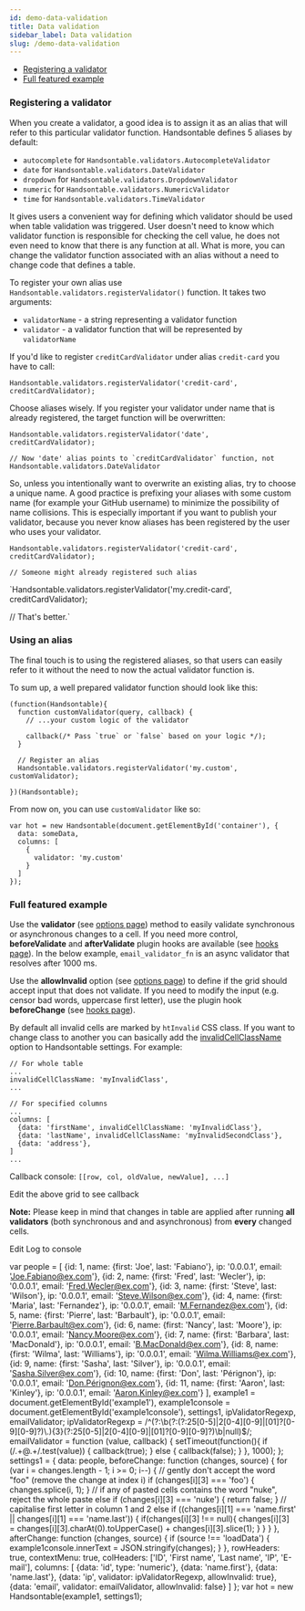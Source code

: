 ```yaml
---
id: demo-data-validation
title: Data validation
sidebar_label: Data validation
slug: /demo-data-validation
---
```


*   [Registering a validator](#page-registering-validator)
*   [Full featured example](#page-full-featured-example)

### Registering a validator

When you create a validator, a good idea is to assign it as an alias that will refer to this particular validator function. Handsontable defines 5 aliases by default:

*   `autocomplete` for `Handsontable.validators.AutocompleteValidator`
*   `date` for `Handsontable.validators.DateValidator`
*   `dropdown` for `Handsontable.validators.DropdownValidator`
*   `numeric` for `Handsontable.validators.NumericValidator`
*   `time` for `Handsontable.validators.TimeValidator`

It gives users a convenient way for defining which validator should be used when table validation was triggered. User doesn't need to know which validator function is responsible for checking the cell value, he does not even need to know that there is any function at all. What is more, you can change the validator function associated with an alias without a need to change code that defines a table.

To register your own alias use `Handsontable.validators.registerValidator()` function. It takes two arguments:

*   `validatorName` - a string representing a validator function
*   `validator` - a validator function that will be represented by `validatorName`

If you'd like to register `creditCardValidator` under alias `credit-card` you have to call:

    Handsontable.validators.registerValidator('credit-card', creditCardValidator);

Choose aliases wisely. If you register your validator under name that is already registered, the target function will be overwritten:

    Handsontable.validators.registerValidator('date', creditCardValidator);

    // Now 'date' alias points to `creditCardValidator` function, not Handsontable.validators.DateValidator

So, unless you intentionally want to overwrite an existing alias, try to choose a unique name. A good practice is prefixing your aliases with some custom name (for example your GitHub username) to minimize the possibility of name collisions. This is especially important if you want to publish your validator, because you never know aliases has been registered by the user who uses your validator.

    Handsontable.validators.registerValidator('credit-card', creditCardValidator);

    // Someone might already registered such alias

`Handsontable.validators.registerValidator('my.credit-card', creditCardValidator);

// That's better.`

### Using an alias

The final touch is to using the registered aliases, so that users can easily refer to it without the need to now the actual validator function is.

To sum up, a well prepared validator function should look like this:

    (function(Handsontable){
      function customValidator(query, callback) {
        // ...your custom logic of the validator

        callback(/* Pass `true` or `false` based on your logic */);
      }

      // Register an alias
      Handsontable.validators.registerValidator('my.custom', customValidator);

    })(Handsontable);

From now on, you can use `customValidator` like so:

    var hot = new Handsontable(document.getElementById('container'), {
      data: someData,
      columns: [
        {
          validator: 'my.custom'
        }
      ]
    });

### Full featured example

Use the **validator** (see [options page](https://handsontable.com/docs/8.2.0/Options.html#validator)) method to easily validate synchronous or asynchronous changes to a cell. If you need more control, **beforeValidate** and **afterValidate** plugin hooks are available (see [hooks page](https://handsontable.com/docs/8.2.0/Hooks.html#event:beforeValidate)). In the below example, `email_validator_fn` is an async validator that resolves after 1000 ms.

Use the **allowInvalid** option (see [options page](https://handsontable.com/docs/8.2.0/Options.html#allowInvalid)) to define if the grid should accept input that does not validate. If you need to modify the input (e.g. censor bad words, uppercase first letter), use the plugin hook **beforeChange** (see [hooks page](https://handsontable.com/docs/8.2.0/Hooks.html#event:beforeChange)).

By default all invalid cells are marked by `htInvalid` CSS class. If you want to change class to another you can basically add the [invalidCellClassName](https://handsontable.com/docs/8.2.0/Options.html#invalidCellClassName) option to Handsontable settings. For example:

    // For whole table
    ...
    invalidCellClassName: 'myInvalidClass',
    ...

    // For specified columns
    ...
    columns: [
      {data: 'firstName', invalidCellClassName: 'myInvalidClass'},
      {data: 'lastName', invalidCellClassName: 'myInvalidSecondClass'},
      {data: 'address'},
    ]
    ...

Callback console: `[[row, col, oldValue, newValue], ...]`

Edit the above grid to see callback

**Note:** Please keep in mind that changes in table are applied after running **all validators** (both synchronous and and asynchronous) from **every** changed cells.

Edit Log to console

var people = \[ {id: 1, name: {first: 'Joe', last: 'Fabiano'}, ip: '0.0.0.1', email: 'Joe.Fabiano@ex.com'}, {id: 2, name: {first: 'Fred', last: 'Wecler'}, ip: '0.0.0.1', email: 'Fred.Wecler@ex.com'}, {id: 3, name: {first: 'Steve', last: 'Wilson'}, ip: '0.0.0.1', email: 'Steve.Wilson@ex.com'}, {id: 4, name: {first: 'Maria', last: 'Fernandez'}, ip: '0.0.0.1', email: 'M.Fernandez@ex.com'}, {id: 5, name: {first: 'Pierre', last: 'Barbault'}, ip: '0.0.0.1', email: 'Pierre.Barbault@ex.com'}, {id: 6, name: {first: 'Nancy', last: 'Moore'}, ip: '0.0.0.1', email: 'Nancy.Moore@ex.com'}, {id: 7, name: {first: 'Barbara', last: 'MacDonald'}, ip: '0.0.0.1', email: 'B.MacDonald@ex.com'}, {id: 8, name: {first: 'Wilma', last: 'Williams'}, ip: '0.0.0.1', email: 'Wilma.Williams@ex.com'}, {id: 9, name: {first: 'Sasha', last: 'Silver'}, ip: '0.0.0.1', email: 'Sasha.Silver@ex.com'}, {id: 10, name: {first: 'Don', last: 'Pérignon'}, ip: '0.0.0.1', email: 'Don.Pérignon@ex.com'}, {id: 11, name: {first: 'Aaron', last: 'Kinley'}, ip: '0.0.0.1', email: 'Aaron.Kinley@ex.com'} \], example1 = document.getElementById('example1'), example1console = document.getElementById('example1console'), settings1, ipValidatorRegexp, emailValidator; ipValidatorRegexp = /^(?:\\b(?:(?:25\[0-5\]|2\[0-4\]\[0-9\]|\[01\]?\[0-9\]\[0-9\]?)\\.){3}(?:25\[0-5\]|2\[0-4\]\[0-9\]|\[01\]?\[0-9\]\[0-9\]?)\\b|null)$/; emailValidator = function (value, callback) { setTimeout(function(){ if (/.+@.+/.test(value)) { callback(true); } else { callback(false); } }, 1000); }; settings1 = { data: people, beforeChange: function (changes, source) { for (var i = changes.length - 1; i >= 0; i--) { // gently don't accept the word "foo" (remove the change at index i) if (changes\[i\]\[3\] === 'foo') { changes.splice(i, 1); } // if any of pasted cells contains the word "nuke", reject the whole paste else if (changes\[i\]\[3\] === 'nuke') { return false; } // capitalise first letter in column 1 and 2 else if ((changes\[i\]\[1\] === 'name.first' || changes\[i\]\[1\] === 'name.last')) { if(changes\[i\]\[3\] !== null){ changes\[i\]\[3\] = changes\[i\]\[3\].charAt(0).toUpperCase() + changes\[i\]\[3\].slice(1); } } } }, afterChange: function (changes, source) { if (source !== 'loadData') { example1console.innerText = JSON.stringify(changes); } }, rowHeaders: true, contextMenu: true, colHeaders: \['ID', 'First name', 'Last name', 'IP', 'E-mail'\], columns: \[ {data: 'id', type: 'numeric'}, {data: 'name.first'}, {data: 'name.last'}, {data: 'ip', validator: ipValidatorRegexp, allowInvalid: true}, {data: 'email', validator: emailValidator, allowInvalid: false} \] }; var hot = new Handsontable(example1, settings1);
